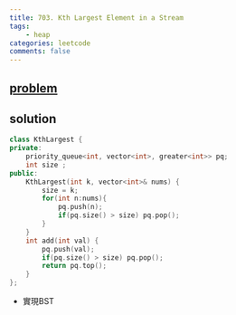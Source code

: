 ```yaml
---
title: 703. Kth Largest Element in a Stream
tags:  
    - heap
categories: leetcode
comments: false
---
```


## [problem](https://leetcode.com/problems/kth-largest-element-in-a-stream/)

## solution
```c++
class KthLargest {
private:
    priority_queue<int, vector<int>, greater<int>> pq;
    int size ;
public:
    KthLargest(int k, vector<int>& nums) {
        size = k;
        for(int n:nums){
            pq.push(n);
            if(pq.size() > size) pq.pop();
        }
    }
    int add(int val) {
        pq.push(val);
        if(pq.size() > size) pq.pop();
        return pq.top();
    }
};

```
- 實現BST

